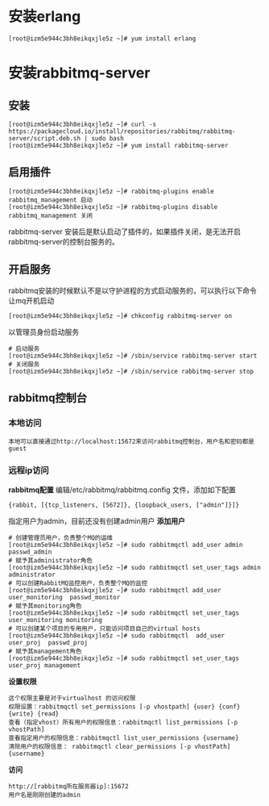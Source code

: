 # 安装erlang
```vim shell
[root@izm5e944c3bh8eikqxjle5z ~]# yum install erlang
```

# 安装rabbitmq-server
## 安装
```vim shell
[root@izm5e944c3bh8eikqxjle5z ~]# curl -s https://packagecloud.io/install/repositories/rabbitmq/rabbitmq-server/script.deb.sh | sudo bash
[root@izm5e944c3bh8eikqxjle5z ~]# yum install rabbitmq-server
```
## 启用插件
```vim shell
[root@izm5e944c3bh8eikqxjle5z ~]# rabbitmq-plugins enable rabbitmq_management 启动
[root@izm5e944c3bh8eikqxjle5z ~]# rabbitmq-plugins disable rabbitmq_management 关闭
```
rabbitmq-server 安装后是默认启动了插件的，如果插件关闭，是无法开启rabbitmq-server的控制台服务的。
## 开启服务
rabbitmq安装的时候默认不是以守护进程的方式启动服务的，可以执行以下命令让mq开机启动
```vim shell
[root@izm5e944c3bh8eikqxjle5z ~]# chkconfig rabbitmq-server on
```
以管理员身份启动服务
```vim shell
# 启动服务
[root@izm5e944c3bh8eikqxjle5z ~]# /sbin/service rabbitmq-server start
# 关闭服务
[root@izm5e944c3bh8eikqxjle5z ~]# /sbin/service rabbitmq-server stop
```
## rabbitmq控制台
### 本地访问
    本地可以直接通过http://localhost:15672来访问rabbitmq控制台，用户名和密码都是guest
### 远程ip访问
**rabbitmq配置**
编辑/etc/rabbitmq/rabbitmq.config 文件，添加如下配置
```vim shell
{rabbit, [{tcp_listeners, [5672]}, {loopback_users, ["admin"]}]}
```
指定用户为admin，目前还没有创建admin用户
**添加用户**
```vim shell
# 创建管理员用户，负责整个MQ的运维
[root@izm5e944c3bh8eikqxjle5z ~]# sudo rabbitmqctl add_user admin passwd_admin 
# 赋予其administrator角色
[root@izm5e944c3bh8eikqxjle5z ~]# sudo rabbitmqctl set_user_tags admin administrator 
# 可以创建RabbitMQ监控用户，负责整个MQ的监控
[root@izm5e944c3bh8eikqxjle5z ~]# sudo rabbitmqctl add_user  user_monitoring  passwd_monitor  
# 赋予其monitoring角色
[root@izm5e944c3bh8eikqxjle5z ~]# sudo rabbitmqctl set_user_tags user_monitoring monitoring  
# 可以创建某个项目的专用用户，只能访问项目自己的virtual hosts
[root@izm5e944c3bh8eikqxjle5z ~]# sudo rabbitmqctl  add_user  user_proj  passwd_proj  
# 赋予其management角色
[root@izm5e944c3bh8eikqxjle5z ~]# sudo rabbitmqctl set_user_tags user_proj management 
```
**设置权限**    

    这个权限主要是对于virtualhost 的访问权限    
    权限设置：rabbitmqctl set_permissions [-p vhostpath] {user} {conf} {write} {read} 
    查看（指定vhost）所有用户的权限信息：rabbitmqctl list_permissions [-p vhostPath]
    查看指定用户的权限信息：rabbitmqctl list_user_permissions {username}    
    清除用户的权限信息： rabbitmqctl clear_permissions [-p vhostPath] {username}    
**访问**    

    http://[rabbitmq所在服务器ip]:15672     
    用户名是刚刚创建的admin

